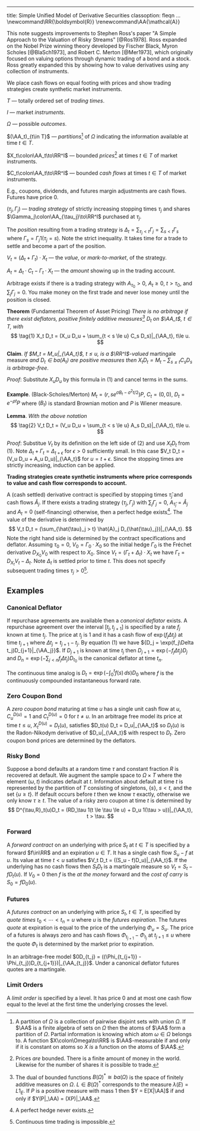 <!--
:!pandoc -t html5 -s --katex=https://cdn.jsdelivr.net/npm/katex@0.12.0/dist/ --css math.css ums.md -o ums.html
:!pandoc -V fontsize=12pt ums.md -o ums.pdf
-->
---
title: Simple Unified Model of Derivative Securities
classoption: fleqn
...
\newcommand\RR{\boldsymbol{R}}
\renewcommand\AA{\mathcal{A}}


This note suggests improvements to Stephen Ross's paper "A Simple
Approach to the Valuation of Risky Streams" [@Ros1978]. Ross expanded
on the Nobel Prize winning theory developed by Fischer Black, Myron Scholes
[@BlaSch1973], and Robert C. Merton [@Mer1973], which originally focused
on valuing options through dynamic trading of a bond and a stock. Ross
greatly expanded this by showing how to value derivatives using
any collection of instruments.

We place cash flows on equal footing with prices and show trading
strategies create synthetic market instruments.


$T$ — totally ordered set of _trading times_.

$I$ — market _instruments_.

$\Omega$ — possible _outcomes_.

$(\AA_t)_{t\in T}$ — _partitions_[^1] of $\Omega$ indicating the information available at time $t\in T$.

$X_t\colon\AA_t\to\RR^I$ — bounded _prices_[^2] at times $t\in T$ of market instruments.

$C_t\colon\AA_t\to\RR^I$ — bounded _cash flows_ at times $t\in T$ of market instruments.

E.g., coupons, dividends, and futures margin adjustments are cash flows.
Futures have price 0.

$(\tau_j, \Gamma_j)$ — _trading strategy_ of strictly increasing stopping
times $\tau_j$ and shares $\Gamma_j\colon\AA_{\tau_j}\to\RR^I$ purchased at $\tau_j$.

The _position_ resulting from a trading strategy is
$\Delta_t = \sum_{\tau_j < t} \Gamma_j = \sum_{s < t} \Gamma_s$ where
${\Gamma_s = \Gamma_j 1(\tau_j = s)}$. Note the strict inequality.
It takes time for a trade to settle and become a part of the position.

$V_t = (\Delta_t + \Gamma_t)\cdot X_t$ — the _value_, or _mark-to-market_, of the strategy.

$A_t = \Delta_t\cdot C_t - \Gamma_t\cdot X_t$ — the _amount_ showing up in the trading account.

Arbitrage exists if there is a trading strategy with $A_{\tau_0} > 0$, $A_t \ge0$, $t > \tau_0$, and
$\sum_j \Gamma_j = 0$. You make money on the first trade and never lose money until
the position is closed.

__Theorem__ (Fundamental Theorem of Asset Pricing) _There is no arbitrage if there exist _deflators_, positive
finitely additive measures[^3] $D_t$ on $\AA_t$, $t\in T$, with_
$$
\tag{1}	X_t D_t = (X_u D_u + \sum_{t < s \le u} C_s D_s)|_{\AA_t}, t\le u.
$$

__Claim__. _If $M_t = M_u|_{\AA_t}$, $t\le u$, is a $\RR^I$-valued_ martingale measure _and
$D_t\in ba(A_t)$ are positive measures then
${X_t D_t = M_t - \sum_{s\le t} C_s D_s}$ is arbitrage-free_.

_Proof_: Substitute $X_u D_u$ by this formula in $(1)$ and cancel terms in the sums.

__Example__. (Black-Scholes/Merton) $M_t = (r, se^{\sigma B_t - \sigma^2t/2})P$, $C_t = (0,0)$,
$D_t = e^{-\rho t}P$ where $(B_t)$ is standard Brownian motion and $P$ is Wiener measure.

__Lemma__. _With the above notation_
$$
\tag{2}	V_t D_t = (V_u D_u + \sum_{t < s \le u} A_s D_s)|_{\AA_t}, t\le u.
$$

_Proof_: Substitue $V_t$ by its definition on the left side of $(2)$ and
use $X_t D_t$ from $(1)$. Note $\Delta_t + \Gamma_t = \Delta_{t+\epsilon}$
for $\epsilon > 0$ sufficiently small. In this case
$V_t D_t = (V_u D_u + A_u D_u)|_{\AA_t}$ for $u = {t+\epsilon}$.
Since the stopping times are strictly increasing, induction can be applied.

**Trading strategies create synthetic instruments where price corresponds
to value and cash flow corresponds to account.**

A (cash settled) derivative contract is specified by stopping times ${\hat{\tau}_j}$ and cash
flows $\hat{A}_j$.  If there exists a trading strategy
$(\tau_j,\Gamma_j)$ with ${\sum_j \Gamma_j = 0}$, ${A_{\hat{\tau}_j} = \hat{A}_j}$
and ${A_t = 0}$ (self-financing) otherwise, then a perfect hedge exists[^4].
The value of the derivative is determined by
$$
	V_t D_t = (\sum_{\hat{\tau}_j > t} \hat{A}_j D_{\hat{\tau}_j})|_{\AA_t}.
$$
Note the right hand side is determined by the contract specifications and deflator.
Assuming $\tau_0 = 0$, $V_0 = \Gamma_0\cdot X_0$ so the initial hedge $\Gamma_0$ is the Fréchet 
derivative $D_{X_0}V_0$ with respect to $X_0$.
Since $V_t = (\Gamma_t + \Delta_t)\cdot X_t$ we have
$\Gamma_t = D_{X_t}V_t - \Delta_t$. Note $\Delta_t$ is settled prior to time $t$.
This does not specify subsequent trading times $\tau_j > 0$[^5].

## Examples

### Canonical Deflator

If repurchase agreements are available then a _canonical deflator_ exists.
A repurchase agreement over the interval $[t_j, t_{j+1}]$ is specified
by a rate $f_j$ known at time $t_j$. The price at $t_j$ is $1$ and it
has a cash flow of ${\exp(f_j\Delta t_j)}$ at time $t_{j+1}$
where $\Delta t_j = t_{j+1} - t_j$.
By equation (1) we have ${D_j = \exp(f_j\Delta t_j)D_{j+1}|_{\AA_j}}$.
If $D_{j+1}$ is known at time $t_j$ then ${D_{j+1} = \exp(-f_j\Delta t_j)D_j}$ and
${D_n = \exp(-\sum_{j < n} f_j\Delta t_j) D_{t_0}}$ is the canonical deflator
at time $t_n$.

The continuous time analog is $D_t = \exp(-\int_0^t f(s)\,ds)D_0$ where
$f$ is the continuously compounded instantaneous forward rate.

### Zero Coupon Bond

A _zero coupon bond_ maturing at time $u$ has a single unit cash flow at $u$,
$C_u^{D(u)} = 1$ and $C_t^{D(u)} = 0$ for $t\not=u$.
In an arbitrage free model its price at time $t\le u$, $X_t^{D(u)} = D_t(u)$,
satisfies $D_t(u) D_t = D_u|_{\AA_t}$ so
$D_t(u)$ is the Radon-Nikodym derivative of $D_u|_{\AA_t}$ with respect to $D_t$.
Zero coupon bond prices are determined by the deflators.

### Risky Bond

Suppose a bond defaults at a random time $\tau$ and constant fraction $R$ is recovered
at default. We augment the sample space to $\Omega\times T$ where
the element $(\omega, t)$ indicates default at $t$.
Information about default at time $t$ is represented by the
partition of $T$ consisting of singletons, $\{s\}$, ${s < t}$, and the set $\{u\ge t\}$.
If default occurs before $t$ then we know $\tau$ exactly,
otherwise we only know $\tau \ge t$. The value of a risky zero coupon at time $t$
is determined by
$$
	D^{\tau,R}_t(u)D_t = (RD_\tau 1(t \le \tau \le u) + D_u 1(\tau > u))|_{\AA_t}, t > \tau.
$$
<!--
If rates are zero this implies $D^{\tau,R}_t(u) = 
If recovery is $RD_\tau(u)$ instead of $R$ and $\tau$ is independent of $(D_t)_{t\in T}$
then
$$
	D^{\tau,R}_t(u)D_t = D_t(u) \bigl(RP(t < \tau \le u) + P(\tau > u)\bigr)
$$
when $t > \tau$.
-->

### Forward

A _forward contract_ on an underlying with price $S_t$ at $t\in T$ is specified
by a forward $f\in\RR$ and an expiration $u\in T$. It has a single cash flow
$S_u - f$ at $u$. Its value at time $t < u$
satisfies $V_t D_t = ((S_u - f)D_u)|_{\AA_t}$. If the underlying has no
cash flows then $S_t D_t$ is a martingale measure so $V_t = S_t - fD_t(u)$.
If $V_0 = 0$ then $f$ is the _at the money_ forward and the _cost of carry_ is $S_0 = fD_0(u)$.

### Futures

A _futures contract_ on an underlying with price $S_t$, $t\in T$, is
specified by _quote times_ $t_0 < \cdots < t_n = u$ where $u$ is the
_futures expiration_. The futures _quote_ at expiration
is equal to the price of the underlying $\Phi_u = S_u$. The price of a futures
is always zero and has cash flows $\Phi_{t_{j+1}} - \Phi_{t_j}$ at $t_{j+1}\le u$
where the quote $\Phi_t$ is determined by the market prior to expiration.

In an arbitrage-free model $0D_{t_j} = ((\Phi_{t_{j+1}} - \Phi_{t_j})D_{t_{j+1}})|_{\AA_{t_j}}$.
Under a canonical deflator futures quotes are a martingale.

### Limit Orders

A _limit order_ is specified by a level.
It has price 0 and at most one cash flow equal to the level
at the first time the underlying crosses the level.

[^1]: A partition of $\Omega$ is a collection of pairwise disjoint sets with union $\Omega$.
If $\AA$ is a finite algebra of sets on $\Omega$ then the atoms of $\AA$ form a partition
of $\Omega$. Partial information is knowing which atom $\omega\in\Omega$ belongs to.
A function $X\colon\Omega\to\RR$ is $\AA$-measurable if and only if it is constant on atoms
so $X$ _is_ a function on the atoms of $\AA$.

[^2]: Prices _are_ bounded. There is a finite amount of money in the world.
Likewise for the number of shares it is possible to trade.

[^3]: The dual of bounded functions $B(\Omega)^* \cong ba(\Omega)$ is the space
of finitely additive measures on $\Omega$. $L\in B(\Omega)^*$ corresponds to
the measure $\lambda(E) = L1_E$. If $P$ is a positive measure with mass 1 then
$Y = E[X|\AA]$ if and only if $Y(P|_\AA) = (XP)|_\AA$.

[^4]: A perfect hedge never exists.

[^5]: Continuous time trading is impossible.
